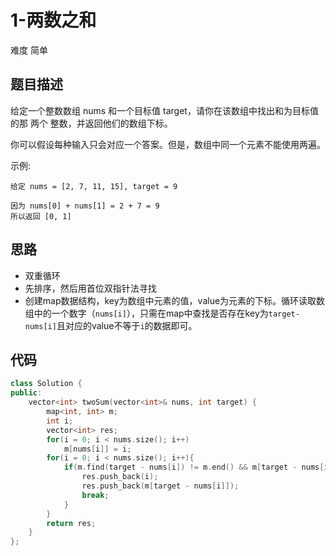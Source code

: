 # 1-两数之和

难度 简单



## 题目描述

给定一个整数数组 nums 和一个目标值 target，请你在该数组中找出和为目标值的那 两个 整数，并返回他们的数组下标。

你可以假设每种输入只会对应一个答案。但是，数组中同一个元素不能使用两遍。

示例:
```
给定 nums = [2, 7, 11, 15], target = 9

因为 nums[0] + nums[1] = 2 + 7 = 9
所以返回 [0, 1]
```


## 思路

- 双重循环
- 先排序，然后用首位双指针法寻找
- 创建map数据结构，key为数组中元素的值，value为元素的下标。循环读取数组中的一个数字（`nums[i]`），只需在map中查找是否存在key为`target-nums[i]`且对应的value不等于`i`的数据即可。



## 代码

```c++
class Solution {
public:
    vector<int> twoSum(vector<int>& nums, int target) {
        map<int, int> m;
        int i;
        vector<int> res; 
        for(i = 0; i < nums.size(); i++)
            m[nums[i]] = i;
        for(i = 0; i < nums.size(); i++){
            if(m.find(target - nums[i]) != m.end() && m[target - nums[i]] != i){
                res.push_back(i);
                res.push_back(m[target - nums[i]]);
                break;
            }
        }
        return res;
    }
};
```

